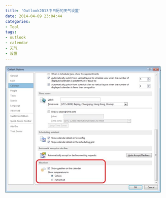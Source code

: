```yaml
---
title: 'Outlook2013中日历的天气设置'
date: 2014-04-09 23:04:44
categories: 
- Tool
tags: 
- outlook
- calendar
- 天气
- 设置
---
```

![Outlook2013中日历的天气设置](/images/2014/4/0026uWfMgy6M6Fg8DTv2d.jpg)